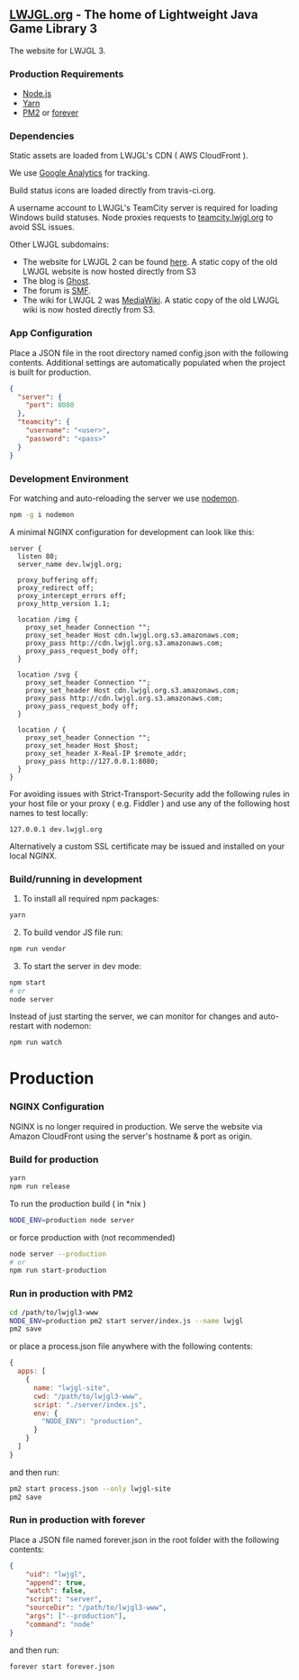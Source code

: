 ## [LWJGL.org](https://www.lwjgl.org) - The home of Lightweight Java Game Library 3

The website for LWJGL 3.

### Production Requirements

- [Node.js](https://nodejs.org/)
- [Yarn](https://yarnpkg.com/)
- [PM2](https://github.com/Unitech/pm2) or [forever](https://github.com/foreverjs/forever)

### Dependencies

Static assets are loaded from LWJGL's CDN ( AWS CloudFront ).

We use [Google Analytics](http://www.google.com/analytics) for tracking.

Build status icons are loaded directly from travis-ci.org.

A username account to LWJGL's TeamCity server is required for loading
Windows build statuses. Node proxies requests to
[teamcity.lwjgl.org](http://teamcity.lwjgl.org) to avoid SSL issues.

Other LWJGL subdomains:

- The website for LWJGL 2 can be found [here](https://github.com/LWJGL/lwjgl-www).
A static copy of the old LWJGL website is now hosted directly from S3 
- The blog is [Ghost](https://ghost.org/).
- The forum is [SMF](http://www.simplemachines.org/).
- The wiki for LWJGL 2 was [MediaWiki](https://www.mediawiki.org/).
A static copy of the old LWJGL wiki is now hosted directly from S3.

### App Configuration

Place a JSON file in the root directory named config.json with the following contents.
Additional settings are automatically populated when the project is built for production.

```json
{
  "server": {
    "port": 8080
  },
  "teamcity": {
    "username": "<user>",
    "password": "<pass>"
  }
}
```

### Development Environment

For watching and auto-reloading the server we use [nodemon](http://nodemon.io/).

```bash
npm -g i nodemon
```

A minimal NGINX configuration for development can look like this:

```Nginx
server {
  listen 80;
  server_name dev.lwjgl.org;

  proxy_buffering off;
  proxy_redirect off;
  proxy_intercept_errors off;
  proxy_http_version 1.1;
  
  location /img {
    proxy_set_header Connection "";
    proxy_set_header Host cdn.lwjgl.org.s3.amazonaws.com;
    proxy_pass http://cdn.lwjgl.org.s3.amazonaws.com;
    proxy_pass_request_body off;
  }

  location /svg {
    proxy_set_header Connection "";
    proxy_set_header Host cdn.lwjgl.org.s3.amazonaws.com;
    proxy_pass http://cdn.lwjgl.org.s3.amazonaws.com;
    proxy_pass_request_body off;
  }

  location / {
    proxy_set_header Connection "";
    proxy_set_header Host $host;
    proxy_set_header X-Real-IP $remote_addr;
    proxy_pass http://127.0.0.1:8080;
  }
}
```

For avoiding issues with Strict-Transport-Security add the following
rules in your host file or your proxy ( e.g. Fiddler ) and use any of the
following host names to test locally:

```
127.0.0.1 dev.lwjgl.org
```

Alternatively a custom SSL certificate may be issued and installed on your
local NGINX.

### Build/running in development

1. To install all required npm packages:

```bash
yarn
```

2. To build vendor JS file run:

```bash
npm run vendor
```

3. To start the server in dev mode:

```bash
npm start
# or
node server
```

Instead of just starting the server, we can monitor for changes and
auto-restart with nodemon:

```bash
npm run watch
```

# Production

### NGINX Configuration

NGINX is no longer required in production. We serve the website via Amazon CloudFront using
the server's hostname & port as origin.

### Build for production

```bash
yarn
npm run release
```

To run the production build ( in *nix )

```bash
NODE_ENV=production node server
```

or force production with (not recommended)

```bash
node server --production
# or
npm run start-production
```

### Run in production with PM2

```bash
cd /path/to/lwjgl3-www
NODE_ENV=production pm2 start server/index.js --name lwjgl
pm2 save
```

or place a process.json file anywhere with the following contents: 

```js
{
  apps: [
    {
      name: "lwjgl-site",
      cwd: "/path/to/lwjgl3-www",
      script: "./server/index.js",
      env: {
        "NODE_ENV": "production",
      }
    }
  ]
}
```

and then run:

```bash
pm2 start process.json --only lwjgl-site
pm2 save
```


### Run in production with forever

Place a JSON file named forever.json in the root folder with the
following contents:

```json
{
    "uid": "lwjgl",
    "append": true,
    "watch": false,
    "script": "server",
    "sourceDir": "/path/to/lwjgl3-www",
    "args": ["--production"],
    "command": "node"
}
```

and then run:

```bash
forever start forever.json
```
